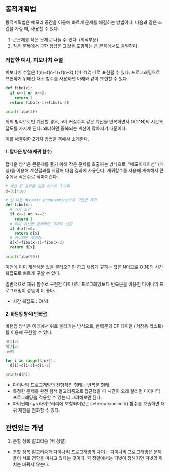 ## 동적계획법

동적계획법은 메모리 공간을 이용해 빠르게 문제를 해결하는 방법이다.
다음과 같은 조건을 가질 때, 사용할 수 있다.

1. 큰문제를 작은 문제로 나눌 수 있다. (최적부문)
2. 작은 문제에서 구한 정답은 그것을 포함하는 큰 문제에서도 동일하다.

### 적합한 예시, 피보나치 수열

피보나치 수열은 f(n)=f(n-1)+f(n-2),f(1)=f(2)=1로 표현될 수 있다.
프로그래밍으로 표현하기 위해선 재귀 함수를 사용하면 아래와 같이 표현할 수 있다.

```python
def fibo(x):
  if x==1 or x==2:
    return 1
  return fibo(x-1)+fibo(x-2)

print(fibo(3))
```

위의 방식으로만 계산할 경우, n이 커질수록 같은 계산을 반복하면서 O(2^N)의 시간복잡도를 가지게 된다. 왜냐하면 중복되는 계산이 많아지기 때문이다.

이를 해결위한 2가지 방법을 책에서 소개한다.

#### 1. 탑다운 방식(재귀 함수)

탑다운 방식은 큰문제를 풀기 위해 작은 문제를 호출하는 방식으로, "메모이제이션" (캐싱)을 이용해 계산결과를 저장해 다음 결과에 사용한다.
재귀함수를 사용해 계속해서 큰수에서 작은수로 작아져간다.

```python
# 계산 된 결과를 담을 리스트 초기화
d=[0]*100

# 탑 다운 dynamic programming으로 구현한 재귀
def fibo(x):
  # 기저 조건
  if x==1 or x==2:
    return 1
  # 이미 계산한 문제라면 그대로 반환
  if d[x]!=0:
    return d[x]
  # 아니라면 계산함.
  d[x]=fibo(x-1)+fibo(x-2)
  return d[x]

print(fibo(99))
```

이전에 이미 계산해둔 값을 불러오기만 하고 새롭게 구하는 값은 N이므로 O(N)의 시간복잡도로 빠르게 구할 수 있다.

일반적으로 재귀 함수로 구현한 다이내믹 프로그래밍보다 반복문을 이용한 다이나믹 프로그래밍이 성능이 더 좋다.

- 시간 복잡도 : O(N)

#### 2. 바텀업 방식(반복문)

바텀업 방식은 아래에서 위로 올라가는 방식으로, 반복문과 DP 테이블 (저장용 리스트)를 이용해 구현할 수 있다.

```python
d[1]=1
d[2]=1
n=99

for i in range(3,n+1):
  d[i]=d[i-1]+d[i-2]

print(d[n])

```

- 다이나믹 프로그래밍의 전형적인 형태는 반복문 형태.
- 특정한 문제를 완전 탐색 알고리즘으로 접근했을 때 시간이 오래 걸리면 다이나믹 프로그래밍을 적용할 수 있는지 고려해보면 된다.
- 파이썬에 sys 라이브러리에 포함되어있는 setrecursionlimit() 함수를 호출하면 재귀 제한을 완화할 수 있다.

## 관련있는 개념

1. 분할 정복 알고리즘 (퀵 정렬)

- 분할 정복 알고리즘과 다이나믹 프로그래밍의 차이는 다이나믹 프로그래밍은 문제들이 서로 영향을 미치고 있다는 것이다. 퀵 정렬에서는 피벗이 정해지면 피벗의 위치는 바뀌지 않는다.
